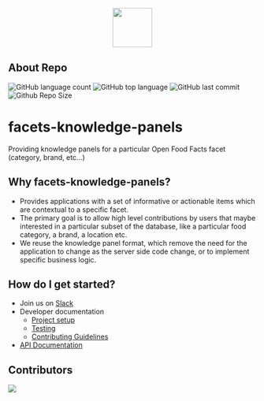 <p align="center">
<picture>
  <source media="(prefers-color-scheme: dark)" srcset="https://static.openfoodfacts.org/images/logos/off-logo-horizontal-dark.png?refresh_github_cache=1">
  <source media="(prefers-color-scheme: light)" srcset="https://static.openfoodfacts.org/images/logos/off-logo-horizontal-light.png?refresh_github_cache=1">
  <img height="80" src="https://static.openfoodfacts.org/images/logos/off-logo-horizontal-light.svg">
</picture>  
</p>

## About Repo

![GitHub language count](https://img.shields.io/github/languages/count/openfoodfacts/facets-knowledge-panels?style=for-the-badge&color=brightgreen)
![GitHub top language](https://img.shields.io/github/languages/top/openfoodfacts/facets-knowledge-panels?style=for-the-badge&color=aqua)
![GitHub last commit](https://img.shields.io/github/last-commit/openfoodfacts/facets-knowledge-panels?style=for-the-badge&color=blue)
![Github Repo Size](https://img.shields.io/github/repo-size/openfoodfacts/facets-knowledge-panels?style=for-the-badge&color=aqua)

# facets-knowledge-panels

Providing knowledge panels for a particular Open Food Facts facet (category, brand, etc...)

## Why facets-knowledge-panels?

- Provides applications with a set of informative or actionable items which are contextual to a specific facet.
- The primary goal is to allow high level contributions by users that maybe interested in a particular subset of the database, like a particular food category, a brand, a location etc.
- We reuse the knowledge panel format, which remove the need for the application to change as the server side code change, or to implement specific business logic.

## How do I get started?

- Join us on [Slack](https://openfoodfacts.slack.com/archives/C03LFRKLVBQ)
- Developer documentation
    - [Project setup](./docs/how-to-guides/Project-setup-locally.md)
    - [Testing](./docs/how-to-guides/Testing.md)
    - [Contributing Guidelines](./docs/how-to-guides/CONTRIBUTING.md)
- [API Documentation](./docs/references/API%20references.md)


## Contributors

<a href="https://github.com/openfoodfacts/facets-knowledge-panels/graphs/contributors">
  <img src="https://contrib.rocks/image?repo=openfoodfacts/facets-knowledge-panels" />
</a>
